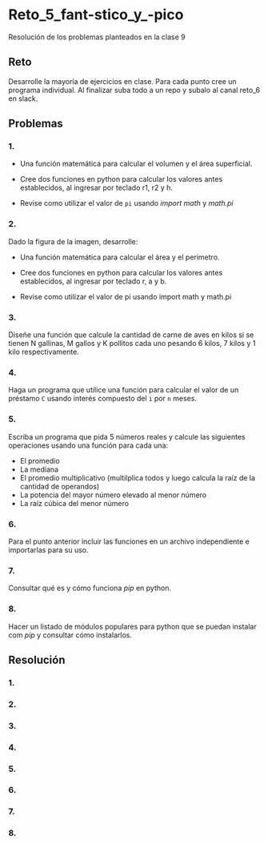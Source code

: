 # Reto_5_fant-stico_y_-pico
Resolución de los problemas planteados en la clase 9
## Reto
Desarrolle la mayoría de ejercicios en clase. Para cada punto cree un programa individual. Al finalizar suba todo a un repo y subalo al canal reto_6 en slack.
## Problemas
### 1.
+ Una función matemática para calcular el volumen y el área superficial.


+ Cree dos funciones en python para calcular los valores antes establecidos, al ingresar por teclado r1, r2 y h.

+ Revise como utilizar el valor de `pi` usando *import math* y *math.pi*

### 2.

Dado la figura de la imagen, desarrolle:

+ Una función matemática para calcular el área y el perimetro.

+ Cree dos funciones en python para calcular los valores antes establecidos, al ingresar por teclado r, a y b. 

+ Revise como utilizar el valor de pi usando import math y math.pi 


### 3. 

Diseñe una función que calcule la cantidad de carne de aves en kilos si se tienen N gallinas, M gallos y K pollitos cada uno pesando 6 kilos, 7 kilos y 1 kilo respectivamente.

### 4. 
Haga un programa que utilice una función para calcular el valor de un préstamo `C` usando interés compuesto del `i` por `n` meses.

### 5. 
Escriba un programa que pida 5 números reales y calcule las siguientes operaciones usando una función para cada una:
  + El promedio
  + La mediana 
  + El promedio multiplicativo (multilplica todos y luego calcula la raíz de la cantidad de operandos)
  + La potencia del mayor número elevado al menor número
  + La raíz cúbica del menor número

### 6. 

Para el punto anterior incluir las funciones en un archivo independiente e importarlas para su uso.

### 7. 

Consultar qué es y cómo funciona *pip* en python.

### 8. 

Hacer un listado de módulos populares para python que se puedan instalar com *pip* y consultar cómo instalarlos.

## Resolución

### 1.

### 2.

### 3.

### 4.

### 5.

### 6.

### 7.

### 8.
